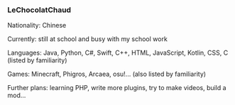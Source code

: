 ### LeChocolatChaud

Nationality: Chinese

Currently: still at school and busy with my school work

Languages: Java, Python, C#, Swift, C++, HTML, JavaScript, Kotlin, CSS, C (listed by familiarity)

Games: Minecraft, Phigros, Arcaea, osu!... (also listed by familiarity)

Further plans: learning PHP, write more plugins, try to make videos, build a mod...
